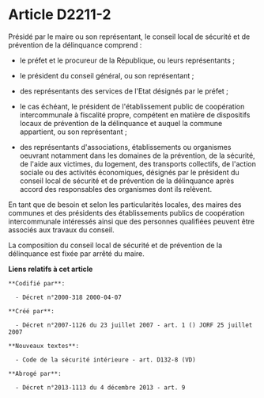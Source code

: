 # Article D2211-2

Présidé par le maire ou son représentant, le conseil local de sécurité et de prévention de la délinquance comprend :

- le préfet et le procureur de la République, ou leurs représentants ;

- le président du conseil général, ou son représentant ;

- des représentants des services de l'Etat désignés par le préfet ;

- le cas échéant, le président de l'établissement public de coopération intercommunale à fiscalité propre, compétent en
matière de dispositifs locaux de prévention de la délinquance et auquel la commune appartient, ou son représentant ;

- des représentants d'associations, établissements ou organismes oeuvrant notamment dans les domaines de la prévention, de la
sécurité, de l'aide aux victimes, du logement, des transports collectifs, de l'action sociale ou des activités économiques,
désignés par le président du conseil local de sécurité et de prévention de la délinquance après accord des responsables des
organismes dont ils relèvent.

En tant que de besoin et selon les particularités locales, des maires des communes et des présidents des établissements
publics de coopération intercommunale intéressés ainsi que des personnes qualifiées peuvent être associés aux travaux du
conseil.

La composition du conseil local de sécurité et de prévention de la délinquance est fixée par arrêté du maire.

**Liens relatifs à cet article**

	**Codifié par**:

	  - Décret n°2000-318 2000-04-07

	**Créé par**:

	  - Décret n°2007-1126 du 23 juillet 2007 - art. 1 () JORF 25 juillet 2007

	**Nouveaux textes**:

	  - Code de la sécurité intérieure - art. D132-8 (VD)

	**Abrogé par**:

	  - Décret n°2013-1113 du 4 décembre 2013 - art. 9
